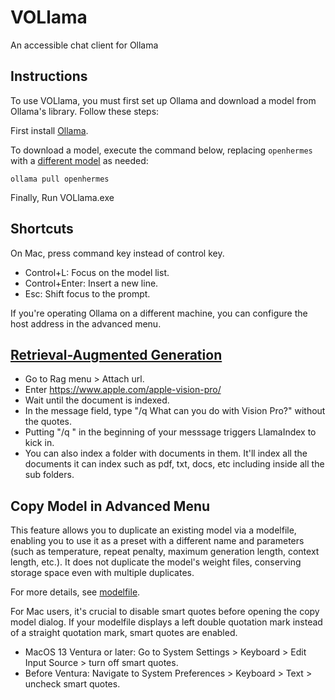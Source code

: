 # VOLlama
An accessible chat client for Ollama

## Instructions

To use VOLlama, you must first set up Ollama and download a model from Ollama's library. Follow these steps:

First install [Ollama](https://ollama.com/).

To download a model, execute the command below, replacing `openhermes` with a [different model](https://ollama.ai/library) as needed:
```
ollama pull openhermes
```

Finally, Run VOLlama.exe

## Shortcuts

On Mac, press command key instead of control key.

* Control+L: Focus on the model list.
* Control+Enter: Insert a new line.
* Esc: Shift focus to the prompt.

If you're operating Ollama on a different machine, you can configure the host address in the advanced menu.

## [Retrieval-Augmented Generation](https://blogs.nvidia.com/blog/what-is-retrieval-augmented-generation/)

* Go to Rag menu > Attach url.
* Enter https://www.apple.com/apple-vision-pro/
* Wait until the document is indexed.
* In the message field, type "/q What can you do with Vision Pro?" without the quotes.
* Putting "/q " in the beginning of your messsage triggers LlamaIndex to kick in.
* You can also index a folder with documents in them. It'll index all the documents it can index such as pdf, txt, docs, etc including inside all the sub folders.

## Copy Model in Advanced Menu

This feature allows you to duplicate an existing model via a modelfile, enabling you to use it as a preset with a different name and parameters (such as temperature, repeat penalty, maximum generation length, context length, etc.). It does not duplicate the model's weight files, conserving storage space even with multiple duplicates.

For more details, see [modelfile](https://github.com/ollama/ollama/blob/main/docs/modelfile.md).

For Mac users, it's crucial to disable smart quotes before opening the copy model dialog. If your modelfile displays a left double quotation mark instead of a straight quotation mark, smart quotes are enabled.

* MacOS 13 Ventura or later: Go to System Settings > Keyboard > Edit Input Source > turn off smart quotes.
* Before Ventura: Navigate to System Preferences > Keyboard > Text > uncheck smart quotes.

